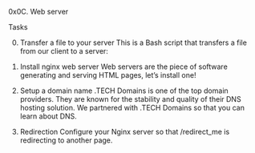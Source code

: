 0x0C. Web server

Tasks

0. Transfer a file to your server
This is a Bash script that transfers a file from our client to a server:

1. Install nginx web server
Web servers are the piece of software generating and serving HTML pages, let’s install one!

2. Setup a domain name
.TECH Domains is one of the top domain providers. They are known for the stability and quality of their DNS hosting solution. We partnered with .TECH Domains so that you can learn about DNS.

3. Redirection
Configure your Nginx server so that /redirect_me is redirecting to another page.
